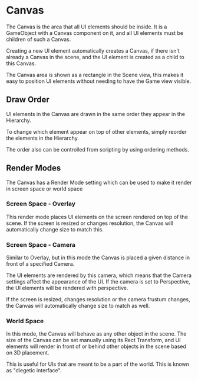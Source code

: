 # Canvas

The Canvas is the area that all UI elements should be inside. It is a GameObject with a Canvas component on it, and all UI elements must be children of such a Canvas.

Creating a new UI element automatically creates a Canvas, if there isn't already a Canvas in the scene, and the UI element is created as a child to this Canvas.

The Canvas area is shown as a rectangle in the Scene view, this makes it easy to position UI elements without needing to have the Game view visible.

## Draw Order

UI elements in the Canvas are drawn in the same order they appear in the Hierarchy.

To change which element appear on top of other elements, simply reorder the elements in the Hierarchy.

The order also can be controlled from scripting by using ordering methods.

## Render Modes

The Canvas has a Render Mode setting which can be used to make it render in screen space or world space

### Screen Space - Overlay

This render mode places UI elements on the screen rendered on top of the scene. If the screen is resized or changes resolution, the Canvas will automatically change size to match this.

### Screen Space - Camera

Similar to Overlay, but in this mode the Canvas is placed a given distance in front of a specified Camera.

The UI elements are rendered by this camera, which means that the Camera settings affect the appearance of the UI. If the camera is set to Perspective, the UI elements will be rendered with perspective.

If the screen is resized, changes resolution or the camera frustum changes, the Canvas will automatically change size to match as well.

### World Space

In this mode, the Canvas will behave as any other object in the scene. The size of the Canvas can be set manually using its Rect Transform, and UI elements will render in front of or behind other objects in the scene based on 3D placement.

This is useful for UIs that are meant to be a part of the world. This is known as "diegetic interface".